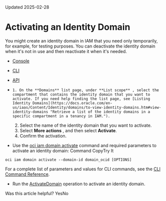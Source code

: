 Updated 2025-02-28
# Activating an Identity Domain
You might create an identity domain in IAM that you need only temporarily, for example, for testing purposes. You can deactivate the identity domain when it's not in use and then reactivate it when it's needed.
  * [Console](https://docs.oracle.com/en-us/iaas/Content/Identity/domains/to-activate-a-domain.htm)
  * [CLI](https://docs.oracle.com/en-us/iaas/Content/Identity/domains/to-activate-a-domain.htm)
  * [API](https://docs.oracle.com/en-us/iaas/Content/Identity/domains/to-activate-a-domain.htm)


  *     1. On the **Domains** list page, under **List scope** , select the compartment that contains the identity domain that you want to activate. If you need help finding the list page, see [Listing Identity Domains](https://docs.oracle.com/en-us/iaas/Content/Identity/domains/to-view-identity-domains.htm#view-identity-domains "Retrieve a list of the identity domains in a specific compartment in a tenancy in IAM.").
    2. Select the name of the identity domain that you want to activate. 
    3. Select **More actions** , and then select **Activate**.
    4. Confirm the activation.
  * Use the [oci iam domain activate](https://docs.oracle.com/iaas/tools/oci-cli/latest/oci_cli_docs/cmdref/iam/domain/activate.html) command and required parameters to activate an identity domain:
Command
CopyTry It
```
oci iam domain activate --domain-id domain_ocid [OPTIONS]
```

For a complete list of parameters and values for CLI commands, see the [CLI Command Reference](https://docs.oracle.com/iaas/tools/oci-cli/latest).
  * Run the [ActivateDomain](https://docs.oracle.com/iaas/api/#/en/identity/latest/Domain/ActivateDomain) operation to activate an identity domain.


Was this article helpful?
YesNo

